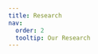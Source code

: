 ```yaml
---
title: Research
nav:
  order: 2
  tooltip: Our Research
---
```

<!-- {% include showbib.html %} -->

<code>
<script src="https://bibbase.org/show?bib=https://bibbase.github.io/pubs_without_questionmarks.bib&jsonp=1"></script>
</code>

<!-- 
# <i class="fas fa-microscope"></i>Research1
This is a First Reasearch

[링크1](https://sites.google.com/hanyang.ac.kr/harco-lab/home) Stewart Platform~

<!-- {%
  include feature.html
  image="images/research1.jpg"
  text=blabla
%}
{%
  include feature.html
  image="images/research1-2.jpg"
  text=blabla
%} --> 

  
  
  
<!--   

# <i class="fas fa-microscope"></i>Research2
This is a Second Reasearch

Please also check out our blog posts on [Reference link1](https://www.naver.com/), such as [Reference link2](https://www.yahoo.com/), [example](https://www.youtube.com/), etc.
<!-- 

{%
  include feature.html
  image="images/research2.jpg"
  text=blabla
%} -->